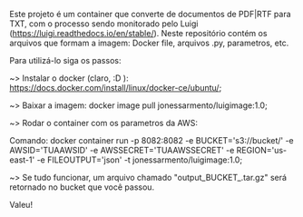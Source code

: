 Este projeto é um container que converte de documentos de PDF|RTF para TXT, com o processo sendo monitorado pelo Luigi (https://luigi.readthedocs.io/en/stable/). Neste repositório contém os arquivos que formam a imagem: Docker file, arquivos .py, parametros, etc. 

Para utilizá-lo siga os passos:

  ~> Instalar o docker (claro, :D ): https://docs.docker.com/install/linux/docker-ce/ubuntu/;
  
  ~> Baixar a imagem: docker image pull jonessarmento/luigimage:1.0;
  
  ~> Rodar o container com os parametros da AWS:
  
  Comando: docker container run -p 8082:8082 -e BUCKET='s3://bucket/' -e AWSID='TUAAWSID' -e AWSSECRET='TUAAWSSECRET' -e REGION='us-east-1' -e FILEOUTPUT='json' -t jonessarmento/luigimage:1.0;
  
  ~> Se tudo funcionar, um arquivo chamado "output_BUCKET_.tar.gz" será retornado no bucket que você passou. 
  
 Valeu!
